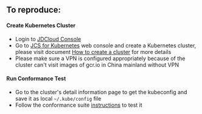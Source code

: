 ## To reproduce:

#### Create Kubernetes Cluster

- Login to [JDCloud Console](https://console.jdcloud.com/) 
- Go to [JCS for Kubernetes](https://console.jdcloud.com/host/kubernetes/list) web console and create a Kubernetes cluster, please visit document [How to create a cluster](https://docs.jdcloud.com/cn/jcs-for-kubernetes/create-to-cluster) for more details
- Please make sure a VPN is configured appropriately because of the cluster can't visit images of gcr.io in China mainland without VPN

#### Run Conformance Test

- Go to the cluster's detail information page to get the kubeconfig and save it as local ```~/.kube/config``` file
- Follow the conformance suite [instructions](https://github.com/cncf/k8s-conformance/blob/master/instructions.md) to test it
